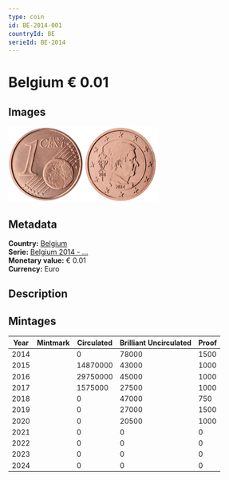 ```yaml
---
type: coin
id: BE-2014-001
countryId: BE
serieId: BE-2014
---
```


# Belgium € 0.01

## Images

<img src="../../../Images/common-2007-001.webp" height="150" alt="Front image"><img src="Images/belgium-2014-001.webp" height="150" alt="Back image">

## Metadata

**Country:** [Belgium](../index.md)\
**Serie:** [Belgium 2014 - ...](index.md)\
**Monetary value:** € 0.01\
**Currency:** Euro

## Description


## Mintages

| Year | Mintmark | Circulated | Brilliant Uncirculated | Proof |
| ---- | -------- | ---------- | ---------------------- | ----- |
| 2014 |  | 0| 78000 | 1500 |
| 2015 |  | 14870000| 43000 | 1000 |
| 2016 |  | 29750000| 45000 | 1000 |
| 2017 |  | 1575000| 27500 | 1000 |
| 2018 |  | 0| 47000 | 750 |
| 2019 |  | 0| 27000 | 1500 |
| 2020 |  | 0| 20500 | 1000 |
| 2021 |  | 0 | 0 | 0 |
| 2022 |  | 0 | 0 | 0 |
| 2023 |  | 0 | 0 | 0 |
| 2024 |  | 0 | 0 | 0 |
